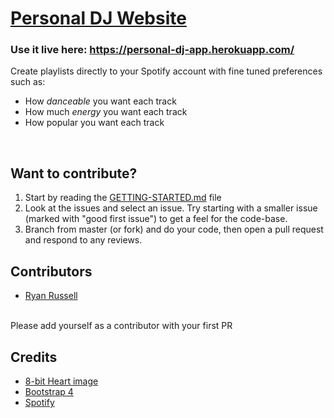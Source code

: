 # [Personal DJ Website](https://personal-dj-app.herokuapp.com/)
### Use it live here: https://personal-dj-app.herokuapp.com/ <br>
Create playlists directly to your Spotify account with fine tuned preferences such as:
- How *danceable* you want each track
- How much *energy* you want each track
- How popular you want each track 
<br>

## Want to contribute?
1. Start by reading the [GETTING-STARTED.md](https://github.com/RyanRussell00/personal-dj/blob/master/GETTING-STARTED.md) file
2. Look at the issues and select an issue. Try starting with a smaller issue (marked with "good first issue") to get a feel for the code-base.
3. Branch from master (or fork) and do your code, then open a pull request and respond to any reviews.

## Contributors
- [Ryan Russell](https://github.com/RyanRussell00)

<br>Please add yourself as a contributor with your first PR

## Credits
- [8-bit Heart image](https://www.deviantart.com/kennywfz/art/Glassy-8-Bit-Heart-Icon-293833929)
- [Bootstrap 4](https://getbootstrap.com/)
- [Spotify](https://developer.spotify.com/documentation/web-api/)

